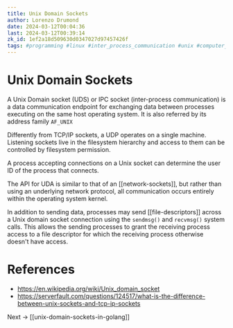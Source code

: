 ```yaml
---
title: Unix Domain Sockets
author: Lorenzo Drumond
date: 2024-03-12T00:04:36
last: 2024-03-12T00:39:14
zk_id: 1ef2a18d509630d0347027d97457426f
tags: #programming #linux #inter_process_communication #unix #computer_science #socket
---
```



# Unix Domain Sockets
A Unix Domain socket (UDS) or IPC socket (inter-process communication) is a data communication endpoint for exchanging data between processes executing on the same host operating system. It is also referred by its address family `AF_UNIX`

Differently from TCP/IP sockets, a UDP operates on a single machine. Listening sockets live in the filesystem hierarchy and access to them can be controlled by filesystem permission.

A process accepting connections on a Unix socket can determine the user ID of the process that connects.

The API for UDA is similar to that of an [[network-sockets]], but rather than using an underlying network protocol, all communication occurs entirely within the operating system kernel.

In addition to sending data, processes may send [[file-descriptors]] across a Unix domain socket connection using the `sendmsg()` and `recvmsg()` system calls. This allows the sending processes to grant the receiving process access to a file descriptor for which the receiving process otherwise doesn't have access.

# References
- https://en.wikipedia.org/wiki/Unix_domain_socket
- https://serverfault.com/questions/124517/what-is-the-difference-between-unix-sockets-and-tcp-ip-sockets


Next -> [[unix-domain-sockets-in-golang]]
